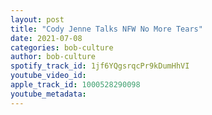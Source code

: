 ```yaml
---
layout: post
title: "Cody Jenne Talks NFW No More Tears"
date: 2021-07-08
categories: bob-culture
author: bob-culture
spotify_track_id: 1jf6YQgsrqcPr9kDumHhVI
youtube_video_id: 
apple_track_id: 1000528290098
youtube_metadata: 
---
```

